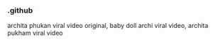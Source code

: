 ### .github

archita phukan viral video original, baby doll archi viral video, archita pukham viral video
